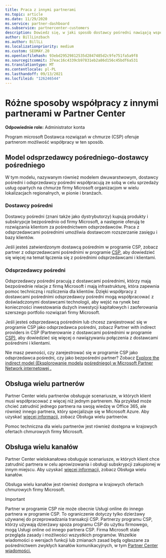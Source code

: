 ```yaml
---
title: Praca z innymi partnerami
ms.topic: article
ms.date: 11/29/2020
ms.service: partner-dashboard
ms.subservice: partnercenter-customers
description: Dowiedz się, w jaki sposób dostawcy pośredni nawiąają współpracę z odsprzedawcami pośrednimi w programie Dostawca rozwiązań w chmurze (CSP) i ustal, która rola jest dla Ciebie właściwa.
author: BillLinzbach
ms.author: BillLi
ms.localizationpriority: medium
ms.custom: SEOMAY.20
ms.openlocfilehash: 93ebd29529812535d2847485d2c9fe751fa5a9f8
ms.sourcegitcommit: 37eac16c4339cb97831eb2a86d156c45bdf6a531
ms.translationtype: MT
ms.contentlocale: pl-PL
ms.lasthandoff: 09/13/2021
ms.locfileid: "126246544"
---
```

# <a name="different-ways-you-can-work-with-other-partners-in-partner-center"></a>Różne sposoby współpracy z innymi partnerami w Partner Center

**Odpowiednie role:** Administrator konta

Program microsoft Dostawca rozwiązań w chmurze (CSP) oferuje partnerom możliwość współpracy w ten sposób.

## <a name="indirect-provider-indirect-reseller-model"></a>Model odsprzedawcy pośredniego-dostawcy pośredniego

W tym modelu, nazywanym również modelem dwuwarstwowym, dostawcy pośredni i odsprzedawcy pośredni współpracują ze sobą w celu sprzedaży usług opartych na chmurze firmy Microsoft organizacjom w wielu lokalizacjach regionalnych, w pionie i branżach.

### <a name="indirect-providers"></a>Dostawcy pośredni

Dostawcy pośredni (znani także jako dystrybutorzy) kupują produkty i subskrypcje bezpośrednio od firmy Microsoft, a następnie oferują te rozwiązania klientom za pośrednictwem odsprzedawców. Praca z odsprzedawcami pośrednimi umożliwia dostawcom rozszerzanie zasięgu i bazy klientów.

Jeśli jesteś zatwierdzonym dostawcą pośrednim w programie CSP, zobacz partner z odsprzedawcami pośrednimi w programie [CSP,](indirect-provider-tasks-in-partner-center.md) aby dowiedzieć się więcej na temat łączenia się z pośrednimi odsprzedawcami i klientami.

### <a name="indirect-resellers"></a>Odsprzedawcy pośredni

Odsprzedawcy pośredni pracują z dostawcami pośrednimi, którzy mają bezpośrednie relacje z firmą Microsoft i mają infrastrukturę, która zapewnia pomoc techniczną i rozliczenia dla klientów. Dzięki współpracy z dostawcami pośrednimi odsprzedawcy pośredni mogą współpracować z doświadczonymi dostawcami technologii, aby wejść na rynek bez konieczności inwestowania dużych inwestycji kapitałowych i zaoferowania szerszego portfolio rozwiązań firmy Microsoft.

Jeśli jesteś odsprzedawcą pośrednim lub chcesz zarejestrować się w programie CSP jako odsprzedawca pośredni, zobacz Partner with indirect providers in CSP (Partnerowanie z dostawcami pośrednimi w programie [CSP),](indirect-reseller-tasks-in-partner-center.md) aby dowiedzieć się więcej o nawiązywaniu połączenia z dostawcami pośrednimi i klientami.

Nie masz pewności, czy zarejestrować się w programie CSP jako odsprzedawca pośredni, czy jako bezpośredni partner? Zobacz [Explore the indirect model (Eksplorowanie modelu](https://partner.microsoft.com/cloud-solution-provider/indirect) [pośredniego) w Microsoft Partner Network internetowej .](https://partner.microsoft.com)

## <a name="multi-partner-support"></a>Obsługa wielu partnerów

Partner Center wielu partnerów obsługuje scenariusze, w których klient musi współpracować z więcej niż jednym partnerem. Na przykład może chcieć zatrudnić jednego partnera na swoją wiedzę w Office 365, ale również innego partnera, który specjalizuje się w Microsoft Azure. Aby uzyskać [więcej informacji,](multipartner.md) zobacz Obsługa wielu partnerów.

Pomoc techniczna dla wielu partnerów jest również dostępna w krajowych ofertach chmurowych firmy Microsoft.

## <a name="multi-channel-support"></a>Obsługa wielu kanałów

Partner Center wielokanałowa obsługuje scenariusze, w których klient chce zatrudnić partnera w celu aprowizowania i obsługi subskrypcji zakupionej w innym miejscu. Aby uzyskać [więcej informacji,](multichannel.md) zobacz Obsługa wielu kanałów.

Obsługa wielu kanałów jest również dostępna w krajowych ofertach chmurowych firmy Microsoft.

> [!IMPORTANT]  
> Partner w programie CSP nie może obecnie Usługi online do innego partnera w programie CSP. To ograniczenie dotyczy tylko dzierżawy używanej do przeprowadzania transakcji CSP. Partnerzy programu CSP, którzy używają dzierżawy spoza programu CSP do użytku firmowego, mogą Usługi online od innego partnera CSP. Firma Microsoft stale przegląda zasady i możliwości wszystkich programów. Wszelkie wiadomości o wersjach funkcji lub zmianach zasad będą ogłaszane za pośrednictwem zwykłych kanałów komunikacyjnych, w tym [Partner Center wiadomości.](announcements/index.md)
